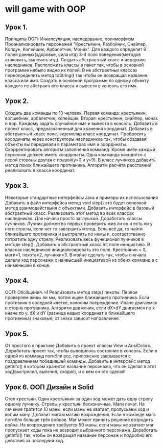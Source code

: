 # will game with OOP 

## Урок 1.
Принципы ООП: Инкапсуляция, наследование, полиморфизм
Проанализировать персонажей "Крестьянин, Разбойник, Снайпер, Колдун, Копейщик, Арбалетчик, Монах". Для каждого определит 8 полей данных(здоровье, сила итд) 3-4 поля поведения(методов атаковать, вылечить итд). Создать абстрактный класс и иерархию наследников. Расположить классы в пакет так, чтобы в основной программе небыло видно их полей. В не абстрактных классах переопределить метод toString() так чтобы он возвращал название класса или имя. Создать в основной программе по одному обьекту каждого не абстрактного класса и вывести в консоль его имя.
## Урок 2.
Создать две команды по 10 человек. Первая команда: крестьянин, волшебник, арбалетчик, копейщик. Вторая: крестьянин, снайпер, монах и вор. Каждому задать случайное имя и вывести в консоль. Добавить в проект класс, предназначенный для хранения координат. Добавить в абстрактный класс поле, экземпляр класс координат. Пробросить координаты через конструкторы наследников так, чтобы создавая объекты вы передавали в параметрах имя и аоординаты. Скорректировать алгоритм заполнения комманд. Кроме имён каждый персонаж должен иметь координаты. Одна комманда находится с левой стороны другая с правой(у=0 и у=9). В класс лучников добавить метод поиск ближайшего противника. Алгоритм расчёта расстояний реализовать в классе координат.
## Урок 3. 
Некоторые стандартные интерфейсы Java и примеры их использования
Добавить в файл интерфейса метод void step() это будет основной метод взаимодействыия с объектами. Добавить интерфейс в базовый абстрактный класс. Реализовать этот метод во всех классах наследниках. Для начала просто заглушкой.
Доработать классы лучников. Лучник должен во первых проверить жив ли он и есть ли у него стрелы, если нет то завершить метод. Есль всё да, то найти ближайшего противника и выстрелить по немы и, соответственно потратить одну стрелу. Реализовать весь функционал лучников в методе step().
Добавить в абстрактный класс int поле инициатива. В классах наследников инициализировать это поле. Крестьянин = 0, маги=1, пехота=2, лучники=3. В мэйне сделать так, чтобы сначала делали ход персонажи с наивысшей инициативой из обеих комманд а с наименьшей в конце.
## Урок 4. 
ООП: Обобщения. ч1
Реализовать метод step() пехоты. Первое проверяем живы ли мы, потом ищем ближайшего противника. Если противник в соседней клетке, наносим повреждение. Иначе двигаемся в сторну противника. Алгоритм движения, если dX>dY двигаемся по x иначе по y. dX и dY (разница наших координат и ближайшего противника) знаковые, от знака зависит направление.
## Урок 5. 
От простого к практике
Добавить в проект классы View и AnsiColors. Доработать проект так, чтобы выводилось состояние в консоль. Если в одной из комманд погибли все, приложение закрывается с поздравлением победившей команды. Добавить в интерфейс метод getInfo() в котором хранится название персонажа, что он сделал в этот ход(выстрелил, вылечил, сходил), и с кем он это сделал!
## Урок 6. ООП Дизайн и Solid
Степ крестьян. Один крестьянин за один ход может дать одну стрелу одному лучнику. Стрелы у крестьян бесконечные. Маги лечат. На лечение тратится 10 маны, если маны не хватает, пропускаем ход и копим ману. Добавит магам магию возрождения. Если в команде мага погибло больше трёх войнов. Маг может принять решение возродить война. На возрождение требуется 50 маны, если маны не хватает маг пропускает ходы пока не возродит выбранного персонажа. Доработать getInfo() так, чтобы он возвращал название персонаж и подробно его действия за последний ход.
